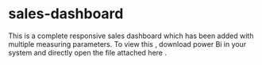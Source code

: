 # sales-dashboard
This is a complete responsive sales dashboard which has been added with multiple measuring parameters.
To view this , download power Bi in your system and directly open the file attached here .
